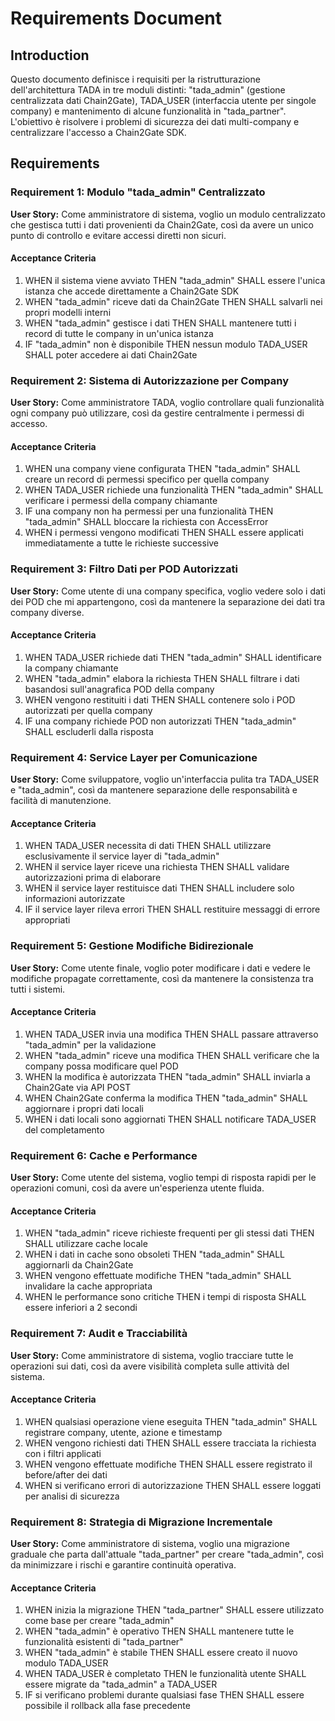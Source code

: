 # Requirements Document

## Introduction

Questo documento definisce i requisiti per la ristrutturazione dell'architettura TADA in tre moduli distinti: "tada_admin" (gestione centralizzata dati Chain2Gate), TADA_USER (interfaccia utente per singole company) e mantenimento di alcune funzionalità in "tada_partner". L'obiettivo è risolvere i problemi di sicurezza dei dati multi-company e centralizzare l'accesso a Chain2Gate SDK.

## Requirements

### Requirement 1: Modulo "tada_admin" Centralizzato

**User Story:** Come amministratore di sistema, voglio un modulo centralizzato che gestisca tutti i dati provenienti da Chain2Gate, così da avere un unico punto di controllo e evitare accessi diretti non sicuri.

#### Acceptance Criteria

1. WHEN il sistema viene avviato THEN "tada_admin" SHALL essere l'unica istanza che accede direttamente a Chain2Gate SDK
2. WHEN "tada_admin" riceve dati da Chain2Gate THEN SHALL salvarli nei propri modelli interni
3. WHEN "tada_admin" gestisce i dati THEN SHALL mantenere tutti i record di tutte le company in un'unica istanza
4. IF "tada_admin" non è disponibile THEN nessun modulo TADA_USER SHALL poter accedere ai dati Chain2Gate

### Requirement 2: Sistema di Autorizzazione per Company

**User Story:** Come amministratore TADA, voglio controllare quali funzionalità ogni company può utilizzare, così da gestire centralmente i permessi di accesso.

#### Acceptance Criteria

1. WHEN una company viene configurata THEN "tada_admin" SHALL creare un record di permessi specifico per quella company
2. WHEN TADA_USER richiede una funzionalità THEN "tada_admin" SHALL verificare i permessi della company chiamante
3. IF una company non ha permessi per una funzionalità THEN "tada_admin" SHALL bloccare la richiesta con AccessError
4. WHEN i permessi vengono modificati THEN SHALL essere applicati immediatamente a tutte le richieste successive

### Requirement 3: Filtro Dati per POD Autorizzati

**User Story:** Come utente di una company specifica, voglio vedere solo i dati dei POD che mi appartengono, così da mantenere la separazione dei dati tra company diverse.

#### Acceptance Criteria

1. WHEN TADA_USER richiede dati THEN "tada_admin" SHALL identificare la company chiamante
2. WHEN "tada_admin" elabora la richiesta THEN SHALL filtrare i dati basandosi sull'anagrafica POD della company
3. WHEN vengono restituiti i dati THEN SHALL contenere solo i POD autorizzati per quella company
4. IF una company richiede POD non autorizzati THEN "tada_admin" SHALL escluderli dalla risposta

### Requirement 4: Service Layer per Comunicazione

**User Story:** Come sviluppatore, voglio un'interfaccia pulita tra TADA_USER e "tada_admin", così da mantenere separazione delle responsabilità e facilità di manutenzione.

#### Acceptance Criteria

1. WHEN TADA_USER necessita di dati THEN SHALL utilizzare esclusivamente il service layer di "tada_admin"
2. WHEN il service layer riceve una richiesta THEN SHALL validare autorizzazioni prima di elaborare
3. WHEN il service layer restituisce dati THEN SHALL includere solo informazioni autorizzate
4. IF il service layer rileva errori THEN SHALL restituire messaggi di errore appropriati

### Requirement 5: Gestione Modifiche Bidirezionale

**User Story:** Come utente finale, voglio poter modificare i dati e vedere le modifiche propagate correttamente, così da mantenere la consistenza tra tutti i sistemi.

#### Acceptance Criteria

1. WHEN TADA_USER invia una modifica THEN SHALL passare attraverso "tada_admin" per la validazione
2. WHEN "tada_admin" riceve una modifica THEN SHALL verificare che la company possa modificare quel POD
3. WHEN la modifica è autorizzata THEN "tada_admin" SHALL inviarla a Chain2Gate via API POST
4. WHEN Chain2Gate conferma la modifica THEN "tada_admin" SHALL aggiornare i propri dati locali
5. WHEN i dati locali sono aggiornati THEN SHALL notificare TADA_USER del completamento

### Requirement 6: Cache e Performance

**User Story:** Come utente del sistema, voglio tempi di risposta rapidi per le operazioni comuni, così da avere un'esperienza utente fluida.

#### Acceptance Criteria

1. WHEN "tada_admin" riceve richieste frequenti per gli stessi dati THEN SHALL utilizzare cache locale
2. WHEN i dati in cache sono obsoleti THEN "tada_admin" SHALL aggiornarli da Chain2Gate
3. WHEN vengono effettuate modifiche THEN "tada_admin" SHALL invalidare la cache appropriata
4. WHEN le performance sono critiche THEN i tempi di risposta SHALL essere inferiori a 2 secondi

### Requirement 7: Audit e Tracciabilità

**User Story:** Come amministratore di sistema, voglio tracciare tutte le operazioni sui dati, così da avere visibilità completa sulle attività del sistema.

#### Acceptance Criteria

1. WHEN qualsiasi operazione viene eseguita THEN "tada_admin" SHALL registrare company, utente, azione e timestamp
2. WHEN vengono richiesti dati THEN SHALL essere tracciata la richiesta con i filtri applicati
3. WHEN vengono effettuate modifiche THEN SHALL essere registrato il before/after dei dati
4. WHEN si verificano errori di autorizzazione THEN SHALL essere loggati per analisi di sicurezza

### Requirement 8: Strategia di Migrazione Incrementale

**User Story:** Come amministratore di sistema, voglio una migrazione graduale che parta dall'attuale "tada_partner" per creare "tada_admin", così da minimizzare i rischi e garantire continuità operativa.

#### Acceptance Criteria

1. WHEN inizia la migrazione THEN "tada_partner" SHALL essere utilizzato come base per creare "tada_admin"
2. WHEN "tada_admin" è operativo THEN SHALL mantenere tutte le funzionalità esistenti di "tada_partner"
3. WHEN "tada_admin" è stabile THEN SHALL essere creato il nuovo modulo TADA_USER
4. WHEN TADA_USER è completato THEN le funzionalità utente SHALL essere migrate da "tada_admin" a TADA_USER
5. IF si verificano problemi durante qualsiasi fase THEN SHALL essere possibile il rollback alla fase precedente